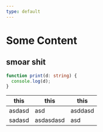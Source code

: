 ```yaml
---
type: default
---
```

# Some Content

## smoar shit

```ts
function print(d: string) {
  console.log(d);
}
```

| this   | this      | this    |
| ------ | --------- | ------- |
| asdasd | asd       | asddasd |
| sadasd | asdasdasd | asd     |

